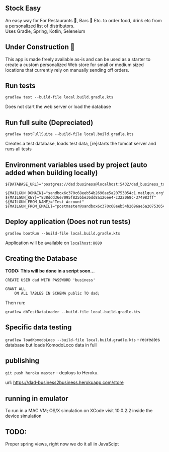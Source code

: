 Stock Easy 
----------
An easy way for For Restaurants 🍔, Bars 🍺 Etc. to order food, drink etc from a personalized list of distributors.    
Uses Gradle, Spring, Kotlin, Seleneium  

Under Construction 🚧
--------------------- 
This app is made freely available as-is and can be used as a starter to create a custom personalized Web store for small or medium sized locations that currently rely on manually sending off orders.  


Run tests
---------
    gradlew test --build-file local.build.gradle.kts
	
Does not start the web server or load the database

Run full suite (<b>Depreciated</b>)
-----------------------------------
    gradlew testFullSuite --build-file local.build.gradle.kts
	
Creates a test database, loads test data, [re]starts the tomcat server and runs all tests

Environment variables used by project (auto added when building locally)
------------------------------
    ${DATABASE_URL}="postgres://dad:business@localhost:5432/dad_business_to_business"
    
    ${MAILGUN_DOMAIN}="sandbox6c370c68eeb54b2696ae5a20753054c1.mailgun.org"
    ${MAILGUN_KEY}="838ddd36e7095f825bbe36dd8a126ee4-c322068c-374983ff"
    ${MAILGUN_FROM_NAME}="Test Account"
    ${MAILGUN_FROM_EMAIL}="postmaster@sandbox6c370c68eeb54b2696ae5a20753054c1.mailgun.org"
	
Deploy application (Does not run tests)
---------------------------------------
    gradlew bootRun --build-file local.build.gradle.kts
	
Application will be available on `localhost:8080`

Creating the Database
---------------------
**TODO: This will be done in a script soon...**

    CREATE USER dad WITH PASSWORD 'business'

    GRANT ALL
        ON ALL TABLES IN SCHEMA public TO dad;

Then run:

    gradlew dbTestDataLoader --build-file local.build.gradle.kts

Specific data testing
---------------------
`gradlew loadKomodoLoco --build-file local.build.gradle.kts` - recreates database but loads KomodoLoco data in full

publishing
----------
`git push heroku master` - deploys to Heroku.


url: https://dad-business2business.herokuapp.com/store

running in emulator
-------------------
To run in a MAC VM; OS/X simulation on XCode visit 10.0.2.2 inside the device simulation

TODO:
-----
Proper spring views, right now we do it all in JavaScipt